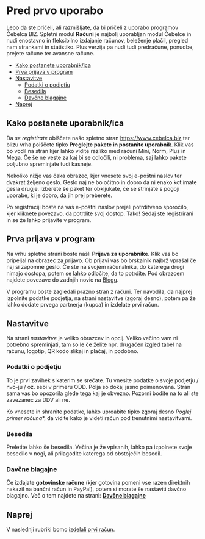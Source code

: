 # Pred prvo uporabo

Lepo da ste pričeli, ali razmišljate, da bi pričeli z uporabo programov Čebelca BIZ. Spletni modul **Računi** je najbolj uporabljan modul Čebelce
in nudi enostavno in fleksibilno izdajanje računov, beleženje plačil, pregled nam strankami in statistiko. Plus verzija pa nudi tudi predračune, ponudbe,
prejete račune ter avansne račune.

  * [Kako postanete uporabnik/ica](#kako-postanete-uporabnikica)
  * [Prva prijava v program](#prva-prijava-v-program)
  * [Nastavitve](#nastavitve)
    * [Podatki o podjetju](#podatki-o-podjetju)
    * [Besedila](#besedila)
    * [Davčne blagajne](#davčne-blagajne)
  * [Naprej](#naprej)

## Kako postanete uporabnik/ica

Da *se registirate* obiščete našo spletno stran https://www.cebelca.biz ter blizu vrha poiščete tipko **Preglejte pakete in postanite uporabnik**. Klik vas
bo vodil na stran kjer lahko vidite razliko med računi Mini, Norm, Plus in Mega. Če še ne veste za kaj bi se odločili, ni problema, saj lahko pakete poljubno
spreminjate tudi kasneje.

Nekoliko nižje vas čaka obrazec, kjer vnesete svoj e-poštni naslov ter dvakrat željeno geslo. Geslo naj ne bo očitno in dobro da ni enako kot imate gesla drugje.
Izberete še paket ter obkljukate, če se strinjate s pogoji uporabe, ki je dobro, da jih prej preberete. 

Po registraciji boste na vaš e-poštni naslov prejeli potrditveno sporočilo, kjer kliknete povezavo, da potrdite svoj dostop. Tako! Sedaj ste registrirani in
se že lahko prijavite v program.

## Prva prijava v program

Na vrhu spletne strani boste našli **Prijava za uporabnike**. Klik vas bo pripeljal na obrazec za prijavo. Ob prijavi vas bo brskalnik najbrž vprašal če naj si 
zapomne geslo. Če ste na svojem računalniku, do katerega drugi nimajo dostopa, potem se lahko odločite, da to potrdite. Pod obrazcem najdete povezave do 
zadnjih novic na [Blogu](https://cebelca-biz.blogspot.com).

V programu boste zagledali prazno stran z računi. Ter navodila, da najprej izpolnite podatke podjetja, na strani nastavitve (zgoraj desno), potem pa že lahko 
dodate prvega partnerja (kupca) in izdelate prvi račun.

## Nastavitve

Na strani *nastavitve* je veliko obrazcev in opcij. Veliko večino vam ni potrebno spreminjati, tam so le če želite npr. drugačen izgled tabel na računu, logotip, 
QR kodo slikaj in plačaj, in podobno.

### Podatki o podjetju

To je prvi zavihek s katerim se srečate. Tu vnesite podatke o svoje podjetju / nvo-ju / oz. sebi v primeru ODD. Polja so dokaj jasno poimenovana. Stran sama 
vas bo opozorila glede tega kaj je obvezno. Pozorni bodite na to ali ste zavezanec za DDV ali ne.

Ko vnesete in shranite podatke, lahko uproabite tipko zgoraj desno *Poglej primer računa**, da vidite kako je videti račun pod trenutnimi nastavitvami. 

### Besedila

Preletite lahko še besedila. Večina je že vpisanih, lahko pa izpolnete svoje besedilo v nogi, ali prilagodite katerega od obstoječih besedil.

### Davčne blagajne

Če izdajate **gotovinske račune** (kjer gotovina pomeni vse razen direktnih nakazil na bančni račun in PayPal), potem si morate še nastaviti davčno blagajno. 
Več o tem najdete na strani: **[Davčne blagajne](racuni/davcne_blagajne.md)**

## Naprej

V naslednji rubriki bomo [izdelali prvi račun](/navodila/racuni/izdelava_racuna/).
